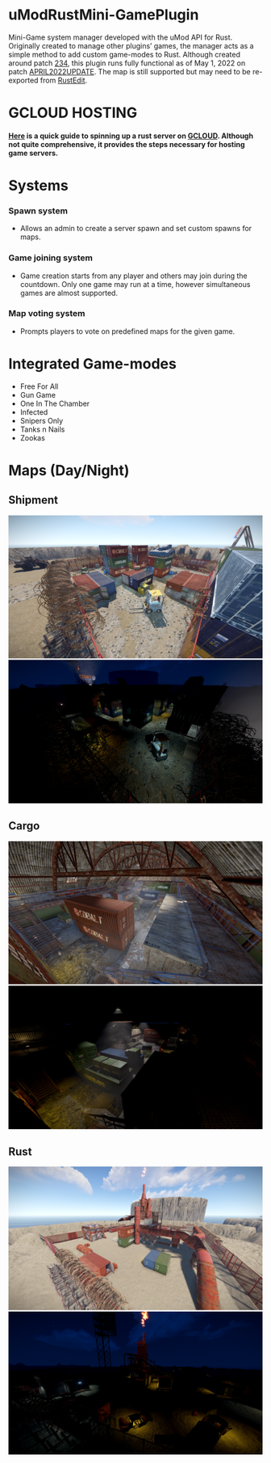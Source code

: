 # uModRustMini-GamePlugin
Mini-Game system manager developed with the uMod API for Rust. Originally created to manage other plugins’ games, the manager acts as a simple method to add custom game-modes to Rust.
Although created around patch [234](https://rust.facepunch.com/news/community-update-234), this plugin runs fully functional as of May 1, 2022 on patch [APRIL2022UPDATE](https://rust.facepunch.com/changelist/3921). The map is still supported but may need to be re-exported from [RustEdit](https://www.rustedit.io/). 
# GCLOUD HOSTING
#### [Here](/gcloudrust.pdf) is a quick guide to spinning up a rust server on [GCLOUD](https://cloud.google.com/). Although not quite comprehensive, it provides the steps necessary for hosting game servers.
# Systems
### Spawn system
* Allows an admin to create a server spawn and set custom spawns for maps.
### Game joining system
* Game creation starts from any player and others may join during the countdown. Only one game may run at a time, however simultaneous games are almost supported.
### Map voting system
* Prompts players to vote on predefined maps for the given game.
# Integrated Game-modes
* Free For All
* Gun Game
* One In The Chamber
* Infected
* Snipers Only
* Tanks n Nails
* Zookas
# Maps (Day/Night)
## Shipment
![](/Photos/ShipmentDay.png)
![](/Photos/ShipmentNight.png)
## Cargo
![](/Photos/CargoDay.png)
![](/Photos/CargoNight.png)
## Rust
![](/Photos/RustDay.png)
![](/Photos/RustNight.png)
